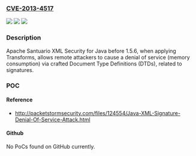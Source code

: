 ### [CVE-2013-4517](https://cve.mitre.org/cgi-bin/cvename.cgi?name=CVE-2013-4517)
![](https://img.shields.io/static/v1?label=Product&message=n%2Fa&color=blue)
![](https://img.shields.io/static/v1?label=Version&message=n%2Fa&color=blue)
![](https://img.shields.io/static/v1?label=Vulnerability&message=n%2Fa&color=brighgreen)

### Description

Apache Santuario XML Security for Java before 1.5.6, when applying Transforms, allows remote attackers to cause a denial of service (memory consumption) via crafted Document Type Definitions (DTDs), related to signatures.

### POC

#### Reference
- http://packetstormsecurity.com/files/124554/Java-XML-Signature-Denial-Of-Service-Attack.html

#### Github
No PoCs found on GitHub currently.

